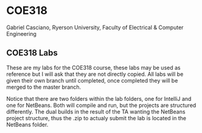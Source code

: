 # COE318
Gabriel Casciano, Ryerson University, Faculty of Electrical & Computer Engineering
## COE318 Labs
These are my labs for the COE318 course, these labs may be used as reference but I will ask
that they are not directly copied. All labs will be given their own branch until completed, once
completed they will be merged to the master branch.

Notice that there are two folders within the lab folders, one for IntelliJ and one for NetBeans.
Both will compile and run, but the projects are structured differently. The dual builds in the
result of the TA wanting the NetBeans project structure, thus the .zip to actualy submit the lab is
located in the NetBeans folder.
